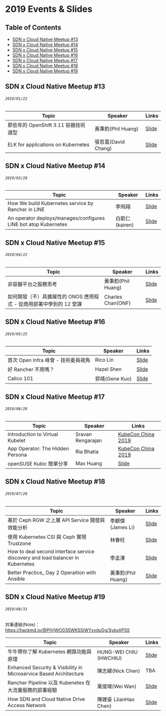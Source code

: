 # 2019 Events & Slides

## Table of Contents

- [SDN x Cloud Native Meetup #13](#sdn-x-cloud-native-meetup-13)
- [SDN x Cloud Native Meetup #14](#sdn-x-cloud-native-meetup-14)
- [SDN x Cloud Native Meetup #15](#sdn-x-cloud-native-meetup-15)
- [SDN x Cloud Native Meetup #16](#sdn-x-cloud-native-meetup-16)
- [SDN x Cloud Native Meetup #17](#sdn-x-cloud-native-meetup-17)
- [SDN x Cloud Native Meetup #18](#sdn-x-cloud-native-meetup-18)
- [SDN x Cloud Native Meetup #19](#sdn-x-cloud-native-meetup-19)

## SDN x Cloud Native Meetup #13
###### `2019/01/22`

| Topic       | Speaker        | Links |
|-------------|----------------|--------------|
| 那些年的 OpenShift 3.11 容器技術選型 | 黃秉鈞(Phil Huang) | [Slide](https://speakerdeck.com/pichuang/na-xie-nian-de-openshift-3-dot-11-rong-qi-ping-tai-ji-shu-xuan-xing-20190122)|
| ELK for applications on Kubernetes | 張哲嘉(David Chang) | [Slide](https://www.slideshare.net/CheChiaChang/elk-for-applications-on-k8s)|

## SDN x Cloud Native Meetup #14
###### `2019/03/28`

| Topic       | Speaker        | Links |
|-------------|----------------|--------------|
| How We build Kubernetes service by Rancher in LINE | 李飛翔 | [Slide](https://speakerdeck.com/line_developers/how-we-build-kubernetes-service-by-rancher-in-line)|
| An operator deploys/manages/configures LINE bot atop Kubernetes | 白凱仁(kairen) | [Slide](https://speakerdeck.com/kairen/configures-line-bot-atop-kubernetes)|

## SDN x Cloud Native Meetup #15
###### `2019/04/22`

| Topic       | Speaker        | Links |
|-------------|----------------|--------------|
| 非容器平台之服務思考 | 黃秉鈞(Phil Huang) | [Slide](https://speakerdeck.com/pichuang/fei-rong-qi-ping-tai-zhi-fu-wu-si-kao-20190422)|
| 如何開發（不）具擴展性的 ONOS 應用程式 - 從商用部署中學到的 12 堂課 | Charles Chan(ONF) | [Slide](https://docs.google.com/presentation/d/1gvaberjdfZco7MwAxnrWp2TomeLURs-8vBS5aQHODiU/)|

## SDN x Cloud Native Meetup #16
###### `2019/05/25`

| Topic       | Speaker        | Links |
|-------------|----------------|--------------|
| 首次 Open Infra 峰會 - 技術委員視角 | Rico Lin | [Slide](http://bit.ly/2W1EWPH)|
| 好 Rancher 不用嗎？ | Hazel Shen | [Slide](https://speakerdeck.com/line_developers/why-not-use-rancher)|
| Calico 101 | 郭靖(Gene Kuo) | [Slide](https://docs.google.com/presentation/d/1faHJcIsg6rJSZ4RkEqJQtdG_MTlnHMcwtMOnMSfv4Us/edit?usp=sharing)|

## SDN x Cloud Native Meetup #17
###### `2019/06/28`

| Topic       | Speaker        | Links |
|-------------|----------------|--------------|
| Introduction to Virtual Kubelet | Sravan Rengarajan | [KubeCon China 2019](https://www.youtube.com/watch?v=XLGSfyCQ_rU) |
| App Operator: The Hidden Persona | Ria Bhatia | [KubeCon China 2019](https://www.youtube.com/watch?v=U9a6jOiNY5c) |
| openSUSE Kubic 簡單分享 | Max Huang | [Slide](http://bit.ly/sakana20190628) |

## SDN x Cloud Native Meetup #18
###### `2019/07/20`

| Topic       | Speaker        | Links |
|-------------|----------------|--------------|
| 基於 Ceph RGW 之上層 API Service 開發與效能分析 | 李麒傑(James Li) | [Slide](https://speakerdeck.com/cijie/sdn-x-cloud-native-meetup-number-18) |
| 使用 Kubernetes CSI 與 Ceph 實現 Trustzone | 林春旺 | [Slide](https://speakerdeck.com/q60563/shi-yong-kubernetes-csi-yu-ceph-shi-xian-trustzone) |
| How to deal second interface service discovery and load balancer in Kubernetes | 李孟澤 | [Slide](https://www.slideshare.net/MengZeLi4/how-to-deal-second-interface-service-discovery-and-load-balancer-in-kubernetes) |
| Better Practice_ Day 2 Operaition with Ansible | 黃秉鈞(Phil Huang) | [Slide](https://speakerdeck.com/pichuang/20190720-better-practice-day-2-operaition-with-ansible) |

## SDN x Cloud Native Meetup #19
###### `2019/08/31`
共筆連結(Note)： https://hackmd.io/@PIVjWO03SWKSSiWYxvduGg/SyboIjPSS

| Topic       | Speaker        | Links |
|-------------|----------------|--------------|
| 牛牛帶你了解 Kubernetes 網路功能與原理 | HUNG-WEI CHIU (HWCHIU) | [Slide](https://www.slideshare.net/hongweiqiu/load-balancing-101) |
| Enhanced Security & Visibility in Microservice Based Architecture | 陳志緯(Nick Chen) | TBA |
| Rancher Pipeline 以及 Kubenetes 在大流量服務的部署經驗 | 萬俊瑋(Wei Wan) | [Slide](https://docs.google.com/presentation/d/1Ic3dKbqZpo9qvp5RROcQAZNLJeqjPoxaUqB9Dm_ucEk/edit?usp=sharing) |
| How SDN and Cloud Native Drive Access Network | 陳建豪 (JianHao Chen) | [Slide](https://www.slideshare.net/JianHaoChen1/telco-access-network-with-sdn) |
